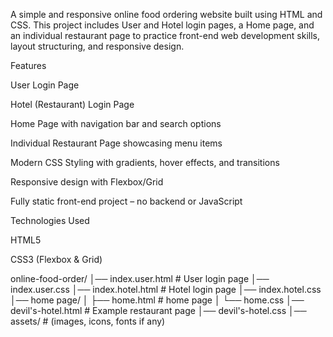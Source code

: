 A simple and responsive online food ordering website built using HTML and CSS.
This project includes User and Hotel login pages, a Home page, and an individual restaurant page to practice front-end web development skills, layout structuring, and responsive design.

 Features

User Login Page

Hotel (Restaurant) Login Page

 Home Page with navigation bar and search options

 Individual Restaurant Page showcasing menu items

 Modern CSS Styling with gradients, hover effects, and transitions

 Responsive design with Flexbox/Grid

Fully static front-end project – no backend or JavaScript

Technologies Used

HTML5

CSS3 (Flexbox & Grid)

online-food-order/
│── index.user.html         # User login page
│── index.user.css
│── index.hotel.html       # Hotel login page
│── index.hotel.css
│── home page/
│   ├── home.html          # home page
│   └── home.css
│── devil's-hotel.html     # Example restaurant page
│── devil's-hotel.css
│── assets/                # (images, icons, fonts if any)
